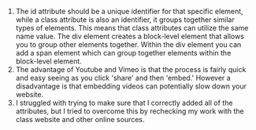 1. The id attribute should be a unique identifier for that specific element, while a class attribute is also an identifier, it groups together similar types of elements. This means that class attributes can utilize the same name value. The div element creates a block-level element that allows you to group other elements together. Within the div element you can add a span element which can group together elements within the block-level element.
2. The advantage of Youtube and Vimeo is that the process is fairly quick and easy seeing as you click 'share' and then 'embed.' However a disadvantage is that embedding videos can potentially slow down your website.
3. I struggled with trying to make sure that I correctly added all of the attributes, but I tried to overcome this by rechecking my work with the class website and other online sources.
